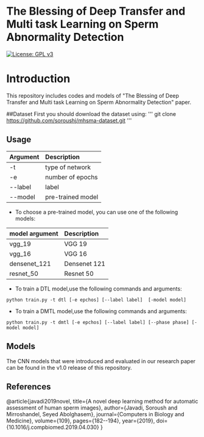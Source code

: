# The Blessing of Deep Transfer and Multi task Learning on Sperm Abnormality Detection
[![License: GPL v3](https://img.shields.io/badge/License-GPLv3-blue.svg)](LICENSE)<br/>

# Introduction
This repository includes codes and models of "The Blessing of Deep Transfer and Multi task Learning on Sperm Abnormality Detection" paper.

##Dataset
First you should download the dataset using:
'''
git clone https://github.com/soroushj/mhsma-dataset.git
'''
## Usage

| Argument | Description
| :--- | :----------
-t | type of network
-e| number of epochs
--label | label
--model | pre-trained model


- To choose a pre-trained model, you can use one of the following models:<br/>

| model argument | Description
| :--- | :----------
vgg_19 | VGG 19
vgg_16| VGG 16
densenet_121 | Densenet 121
resnet_50| Resnet 50

- To train a DTL model,use the following commands and arguments:<br />
```
python train.py -t dtl [-e epchos] [--label label]  [-model model]
```

- To train a DMTL model,use the following commands and arguments:<br />
```
python train.py -t dmtl [-e epchos] [--label label] [--phase phase] [-model model]
```

## Models
The CNN models that were introduced and evaluated in our research paper can be found in the v1.0 release of this repository.
## References
@article{javadi2019novel,
  title={A novel deep learning method for automatic assessment of human sperm images},
  author={Javadi, Soroush and Mirroshandel, Seyed Abolghasem},
  journal={Computers in Biology and Medicine},
  volume={109},
  pages={182--194},
  year={2019},
  doi={10.1016/j.compbiomed.2019.04.030}
}
